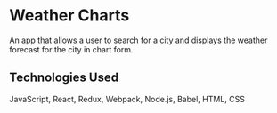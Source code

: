 Weather Charts
==============

An app that allows a user to search for a city and displays the weather forecast for the city in chart form.

Technologies Used
----------
JavaScript, React, Redux, Webpack, Node.js, Babel, HTML, CSS
